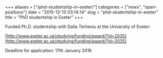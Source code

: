 +++
aliases = ["/phd-studentship-in-exeter/"]
categories = ["news", "open-positions"]
date = "2015-12-13 03:14:14"
slug = "phd-studentship-in-exeter"
title = "PhD studentship in Exeter"
+++

Funded Ph.D. studentship with Dalia Terhesiu at the University of
Exeter:

[http://www.exeter.ac.uk/studying/funding/award/?id=2035](http://www.exeter.ac.uk/studying/funding/award/?id=2035)

Deadline for application: 17th January 2016
